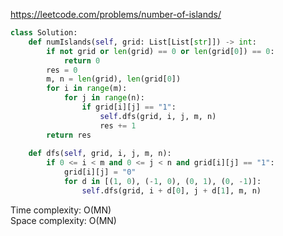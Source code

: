 <https://leetcode.com/problems/number-of-islands/>
```python
class Solution:
    def numIslands(self, grid: List[List[str]]) -> int:
        if not grid or len(grid) == 0 or len(grid[0]) == 0:
            return 0
        res = 0
        m, n = len(grid), len(grid[0])
        for i in range(m):
            for j in range(n):
                if grid[i][j] == "1":
                    self.dfs(grid, i, j, m, n)
                    res += 1
        return res
    
    def dfs(self, grid, i, j, m, n):
        if 0 <= i < m and 0 <= j < n and grid[i][j] == "1":
            grid[i][j] = "0"
            for d in [(1, 0), (-1, 0), (0, 1), (0, -1)]:
                self.dfs(grid, i + d[0], j + d[1], m, n)
```
Time complexity: O(MN)  
Space complexity: O(MN)
